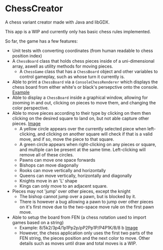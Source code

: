 # ChessCreator
A chess variant creator made with Java and libGDX.

This app is a WIP and currently only has basic chess rules implemented.

So far, the game has a few features:
- Unit tests with converting coordinates (from human readable to chess position index)
- A `ChessBoard` class that holds chess pieces inside of a uni-dimensional array, aswell as utility methods for moving pieces.
  - A `ChessGame` class that has a `ChessBoard` object and other variables to control gameplay, such as whose turn it currently is.
- Able to print a `ChessBoard` via a `ConsoleChessRenderer` which displays the chess board from either white's or black's persepctive onto the console. [Example](console_chess.png)
- Able to display a `ChessBoard` inside a graphical window, allowing for zooming in and out, clicking on pieces to move them, and changing the color perspective.
- Able to move pieces according to their type by clicking on them then clicking on the desired square to land on, but not able capture other pieces. [Image](movable_pieces.png)
  - A yellow circle appears over the currently selected piece when left-clicking, and clicking on another square will check if that is a valid move, and if so, move the piece to that square.   
  - A green circle appears when right-clicking on any pieces or square, and multiple can be present at the same time. Left-clicking will remove all of these circles.
  - Pawns can move one space forwards
  - Bishops can move diagonally
  - Rooks can move vertically and horizontally
  - Queens can move vertically, horizontally and diagonally
  - Knights move in an 'L' shape
  - Kings can only move to an adjacent square.
- Pieces may not 'jump' over other pieces, except the knight
  - The bishop cannot jump over a pawn, but is blocked by it.
  - There is however a bug allowing a pawn to jump over other pieces on it's first move due to the two-space move rule on the first pawn move.
- Able to setup the board from FEN (a chess notation used to import games based on a string)
  - Example: 8/5k2/3p4/1p1Pp2p/pP2Pp1P/P4P1K/8/8 b [Image](fen_import.png)
  - However, the chess application only uses the first two parts of the FEN string, the pieces position and the next color to move. Other details such as moves until draw and total moves is a WIP.
